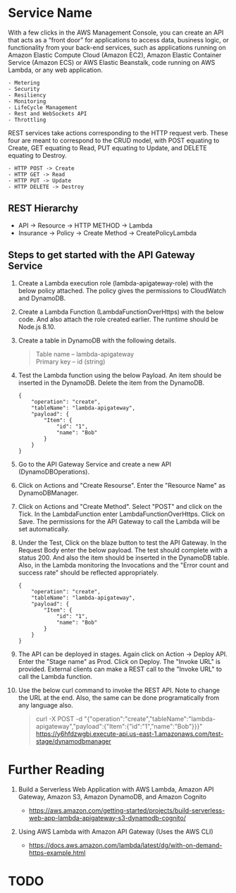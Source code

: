 # Service Name

With a few clicks in the AWS Management Console, you can create an API that acts as a “front door” for applications to access data, business logic, or functionality from your back-end services, such as applications running on Amazon Elastic Compute Cloud (Amazon EC2), Amazon Elastic Container Service (Amazon ECS) or AWS Elastic Beanstalk, code running on AWS Lambda, or any web application.

    - Metering
	- Security
	- Resiliency
	- Monitoring
	- LifeCycle Management
	- Rest and WebSockets API
	- Throttling

REST services take actions corresponding to the HTTP request verb. These four are meant to correspond to the CRUD model, with POST equating to Create, GET equating to Read, PUT equating to Update, and DELETE equating to Destroy.

    - HTTP POST -> Create
    - HTTP GET -> Read
    - HTTP PUT -> Update
    - HTTP DELETE -> Destroy

## REST Hierarchy

- API -> Resource -> HTTP METHOD -> Lambda
- Insurance -> Policy -> Create Method -> CreatePolicyLambda

## Steps to get started with the API Gateway Service

1. Create a Lambda execution role (lambda-apigateway-role) with the below policy attached. The policy gives the permissions to CloudWatch and DynamoDB.

1. Create a Lambda Function (LambdaFunctionOverHttps) with the below code. And also attach the role created earlier. The runtime should be Node.js 8.10.

1. Create a table in DynamoDB with the following details.

    >Table name – lambda-apigateway\
    >Primary key – id (string)

1. Test the Lambda function using the below Payload. An item should be inserted in the DynamoDB. Delete the item from the DynamoDB.
    ```
    {
        "operation": "create",
        "tableName": "lambda-apigateway",
        "payload": {
            "Item": {
                "id": "1",
                "name": "Bob"
            }
        }
    }
    ```
1. Go to the API Gateway Service and create a new API (DynamoDBOperations).

1. Click on Actions and "Create Resourse". Enter the "Resource Name" as DynamoDBManager.

1. Click on Actions and "Create Method". Select "POST" and click on the Tick. In the LambdaFunction enter LambdaFunctionOverHttps. Click on Save. The permissions for the API Gateway to call the Lambda will be set automatically.

1. Under the Test, Click on the blaze button to test the API Gateway. In the Request Body enter the below payload. The test should complete with a status 200. And also the item should be inserted in the DynamoDB table. Also, in the Lambda monitoring the Invocations and the "Error count and success rate" should be reflected appropriately.
    ```
    {
        "operation": "create",
        "tableName": "lambda-apigateway",
        "payload": {
            "Item": {
                "id": "1",
                "name": "Bob"
            }
        }
    }
    ```
1. The API can be deployed in stages. Again click on Action -> Deploy API. Enter the "Stage name" as Prod. Click on Deploy. The "Invoke URL" is provided. External clients can make a REST call to the "Invoke URL" to call the Lambda function.

1. Use the below curl command to invoke the REST API. Note to change the URL at the end. Also, the same can be done programatically from any language also.

    >curl -X POST -d "{\"operation\":\"create\",\"tableName\":\"lambda-apigateway\",\"payload\":{\"Item\":{\"id\":\"1\",\"name\":\"Bob\"}}}" https://y6hfdzwgbi.execute-api.us-east-1.amazonaws.com/test-stage/dynamodbmanager

# Further Reading

1. Build a Serverless Web Application with AWS Lambda, Amazon API Gateway, Amazon S3, Amazon DynamoDB, and Amazon Cognito
    - https://aws.amazon.com/getting-started/projects/build-serverless-web-app-lambda-apigateway-s3-dynamodb-cognito/

1. Using AWS Lambda with Amazon API Gateway (Uses the AWS CLI)
    - https://docs.aws.amazon.com/lambda/latest/dg/with-on-demand-https-example.html

# TODO